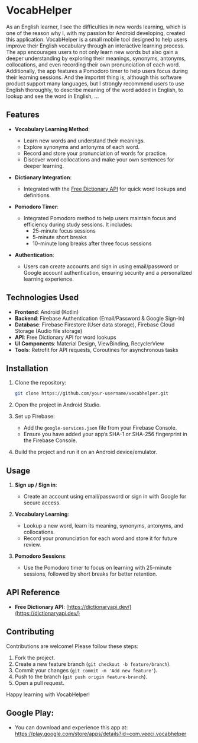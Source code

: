 # VocabHelper

As an English learner, I see the difficulties in new words learning, which is one of the reason why I, with my passion for Android developing, created this application. VocabHelper is a small mobile tool designed to help users improve their English vocabulary through an interactive learning process. The app encourages users to not only learn new words but also gain a deeper understanding by exploring their meanings, synonyms, antonyms, collocations, and even recording their own pronunciation of each word. Additionally, the app features a Pomodoro timer to help users focus during their learning sessions.
And the importnt thing is, although this software product support many languages, but I strongly recommend users to use English thoroughly, to describe meaning of the word added in English, to lookup and see the word in English, ...

## Features

- **Vocabulary Learning Method**: 
  - Learn new words and understand their meanings.
  - Explore synonyms and antonyms of each word.
  - Record and store your pronunciation of words for practice.
  - Discover word collocations and make your own sentences for deeper learning.

- **Dictionary Integration**: 
  - Integrated with the [Free Dictionary API](https://dictionaryapi.dev/) for quick word lookups and definitions.
  
- **Pomodoro Timer**: 
  - Integrated Pomodoro method to help users maintain focus and efficiency during study sessions. It includes:
    - 25-minute focus sessions
    - 5-minute short breaks
    - 10-minute long breaks after three focus sessions

- **Authentication**:
  - Users can create accounts and sign in using email/password or Google account authentication, ensuring security and a personalized learning experience.
  
## Technologies Used

- **Frontend**: Android (Kotlin)
- **Backend**: Firebase Authentication (Email/Password & Google Sign-In)
- **Database**: Firebase Firestore (User data storage), Firebase Cloud Storage (Audio file storage)
- **API**: Free Dictionary API for word lookups
- **UI Components**: Material Design, ViewBinding, RecyclerView
- **Tools**: Retrofit for API requests, Coroutines for asynchronous tasks

## Installation

1. Clone the repository:
    ```bash
    git clone https://github.com/your-username/vocabhelper.git
    ```
    
2. Open the project in Android Studio.

3. Set up Firebase:
    - Add the `google-services.json` file from your Firebase Console.
    - Ensure you have added your app’s SHA-1 or SHA-256 fingerprint in the Firebase Console.

4. Build the project and run it on an Android device/emulator.

## Usage

1. **Sign up / Sign in**:
    - Create an account using email/password or sign in with Google for secure access.
    
2. **Vocabulary Learning**:
    - Lookup a new word, learn its meaning, synonyms, antonyms, and collocations.
    - Record your pronunciation for each word and store it for future review.
    
3. **Pomodoro Sessions**:
    - Use the Pomodoro timer to focus on learning with 25-minute sessions, followed by short breaks for better retention.

## API Reference

- **Free Dictionary API**: [https://dictionaryapi.dev/](https://dictionaryapi.dev/)
  
## Contributing

Contributions are welcome! Please follow these steps:
1. Fork the project.
2. Create a new feature branch (`git checkout -b feature/branch`).
3. Commit your changes (`git commit -m 'Add new feature'`).
4. Push to the branch (`git push origin feature-branch`).
5. Open a pull request.

Happy learning with VocabHelper!

## Google Play:
- You can download and experience this app at: https://play.google.com/store/apps/details?id=com.veeci.vocabhelper
